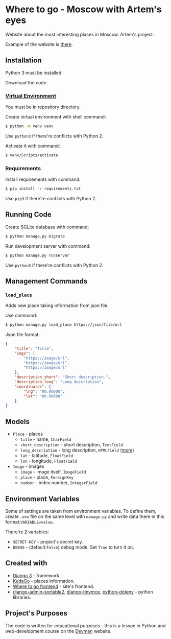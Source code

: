 # Where to go - Moscow with Artem's eyes

Website about the most interesting places in Moscow. Artem's project.

Example of the website is [there](http://maradz09.pythonanywhere.com/).

## Installation

Python 3 must be installed.

Download the code.

### [Virtual Environment](https://docs.python.org/3/library/venv.html)

You must be in repository directory.

Create virtual environment with shell command:
```bash
$ python -m venv venv
```
Use `python3` if there're conflicts with Python 2.

Activate it with command:
```bash
$ venv/Scripts/activate
```

### Requirements

Install requirements with command:
```bash
$ pip install -r requirements.txt
```
Use `pip3` if there're conflicts with Python 2.

## Running Code

Create SGLite database with command:
```bash
$ python manage.py migrate
```

Run development server with command:
```bash
$ python manage.py runserver
```
Use `python3` if there're conflicts with Python 2.

## Management Commands

### `load_place`

Adds new place taking information from json file. 

Use command:
```bash
$ python manage.py load_place https://json/file/url
```

Json file format:
```json
{
    "title": "Title",
    "imgs": [
        "https://image/url",
        "https://image/url",
        "https://image/url"
    ],
    "description_short": "Short description.",
    "description_long": "Long description",
    "coordinates": {
        "lng": "00.00000",
        "lat": "00.00000"
    }
}
```

## Models

- `Place` - places
    - `title` - name, `CharField`
    - `short_description` - short description, `TextField`
    - `long_description` - long description, `HTMLField` ([more](https://github.com/aljosa/django-tinymce))
    - `lat` - latitude, `FloatField`
    - `lon` - longitude, `FloatField`
- `Image` - images
    - `image` - image itself, `ImageField`
    - `place` - place, `ForeignKey`
    - `number` - index number, `IntegerField`

## Environment Variables

Some of settings are taken from environment variables. To define them, create `.env` file on the same level with `manage.py` and write data there in this format:`VARIABLE=value`.

There're 2 variables:
- `SECRET-KEY` - project's secret key.
- `DEBUG` - (default:`False`) debug mode. Set `True` to turn it on.

## Created with

- [Django 3](https://www.djangoproject.com/) - framework.
- [KudaGo](https://kudago.com/) - places information.
- [Where to go frontend](https://github.com/devmanorg/where-to-go-frontend/) - site's frontend.
- [django-admin-sortable2](https://pypi.org/project/django-admin-sortable2/), [django-tinymce](https://github.com/aljosa/django-tinymce), [python-dotenv](https://pypi.org/project/python-dotenv/) - python libraries.

## Project's Purposes

The code is written for educational purposes - this is a lesson in Python and web-development course on the [Devman](https://dvmn.org/) website.
